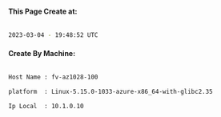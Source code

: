 
   
#### This Page Create at:

```bash

2023-03-04 - 19:48:52 UTC

```

#### Create By Machine:

```bash

Host Name : fv-az1028-100

platform  : Linux-5.15.0-1033-azure-x86_64-with-glibc2.35

Ip Local  : 10.1.0.10

```

